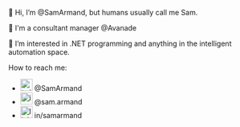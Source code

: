 👋 Hi, I’m @SamArmand, but humans usually call me Sam.

🧡 I'm a consultant manager @Avanade

👀 I’m interested in .NET programming and anything in the intelligent automation space.

How to reach me:
- <img width="24" height="24" src="https://img.icons8.com/color/twitter.png" alt="twitter"/> @SamArmand
- <img width="24" height="24" src="https://img.icons8.com/color/instagram-new.png" alt="instagram-new"/> @sam.armand
- <img width="24" height="24" src="https://img.icons8.com/color/linkedin.png" alt="linkedin"/> in/samarmand
